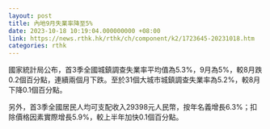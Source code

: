 ```yaml
---
layout: post
title: 內地9月失業率降至5%
date: 2023-10-18 10:19:04.000000000 +08:00
link: https://news.rthk.hk/rthk/ch/component/k2/1723645-20231018.htm
categories: rthk
---
```


國家統計局公布，首3季全國城鎮調查失業率平均值為5.3%，9月為5%，較8月跌0.2個百分點，連續兩個月下跌。至於31個大城市城鎮調查失業率為5.2%，較8月下降0.1個百分點。

另外，首3季全國居民人均可支配收入29398元人民幣，按年名義增長6.3%；扣除價格因素實際增長5.9%，較上半年加快0.1個百分點。
